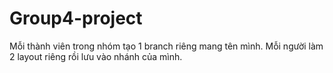 # Group4-project
Mỗi thành viên trong nhóm tạo 1 branch riêng mang tên mình.
Mỗi người làm 2 layout riêng rồi lưu vào nhánh của mình.

